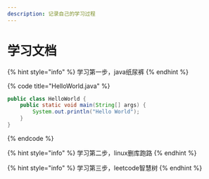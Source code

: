 ```yaml
---
description: 记录自己的学习过程
---
```


# 学习文档

{% hint style="info" %}
 学习第一步，java纸尿裤
{% endhint %}

{% code title="HelloWorld.java" %}
```java
public class HelloWorld {
    public static void main(String[] args) {
        System.out.println("Hello World");
    }
}
```
{% endcode %}

{% hint style="info" %}
 学习第二步，linux删库跑路
{% endhint %}

{% hint style="info" %}
学习第三步，leetcode智慧树
{% endhint %}

